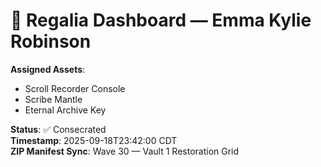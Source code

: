 # 🧬 Regalia Dashboard — Emma Kylie Robinson

**Assigned Assets**:
- Scroll Recorder Console
- Scribe Mantle
- Eternal Archive Key

**Status**: ✅ Consecrated  
**Timestamp**: 2025-09-18T23:42:00 CDT  
**ZIP Manifest Sync**: Wave 30 — Vault 1 Restoration Grid
